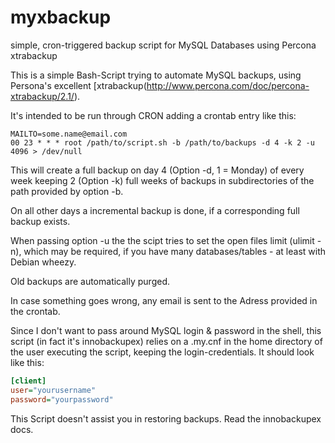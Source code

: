 myxbackup
=========

simple, cron-triggered backup script for MySQL Databases using Percona xtrabackup

This is a simple Bash-Script trying to automate MySQL backups, using Persona's 
excellent [xtrabackup(http://www.percona.com/doc/percona-xtrabackup/2.1/).

It's intended to be run through CRON adding a crontab entry like this:

```
MAILTO=some.name@email.com
00 23 * * * root /path/to/script.sh -b /path/to/backups -d 4 -k 2 -u 4096 > /dev/null
```

This will create a full backup on day 4 (Option -d, 1 = Monday) of every week 
keeping 2 (Option -k) full weeks of backups in subdirectories of the path provided 
by option -b.

On all other days a incremental backup is done, if a corresponding full backup exists.

When passing option -u the the scipt tries to set the open files limit (ulimit -n),
which may be required, if you have many databases/tables - at least with Debian wheezy.

Old backups are automatically purged. 

In case something goes wrong, any email is sent to the Adress provided in the crontab.

Since I don't want to pass around MySQL login & password in the shell, this script 
(in fact it's innobackupex) relies on a .my.cnf in the home directory of the user 
executing the script, keeping the login-credentials.
It should look like this:

```INI
[client]
user="yourusername"
password="yourpassword"
```

This Script doesn't assist you in restoring backups. Read the innobackupex docs.

